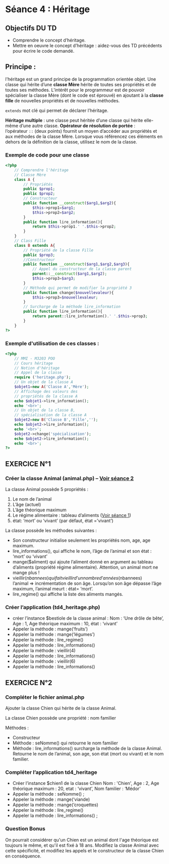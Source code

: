 # Séance 4 : Héritage

##	Objectifs DU TD

*	Comprendre le concept d’héritage.
*	Mettre en oeuvre le concept d’héritage : aidez-vous des TD précédents pour écrire le code demandé.

## Principe : 

l'héritage est un grand principe de la programmation orientée objet. Une classe qui hérite d’une **classe Mère** hérite de toutes ses propriétés et de toutes ses méthodes. L’intérêt pour le programmeur est de pouvoir spécialiser la classe Mère (dont le code est éprouvé) en ajoutant à la **classe fille** de nouvelles propriétés et de nouvelles méthodes.

`extends` mot clé qui permet de déclarer l’héritage.

**Héritage multiple** : une classe peut héritée d’une classe qui hérite elle-même d’une autre classe.
**Opérateur de résolution de portée** : l’opérateur `::` (deux points) fournit un moyen d’accéder aux propriétés et aux méthodes de la classe Mère. Lorsque vous référencez ces éléments en dehors de la définition de la classe, utilisez le nom de la classe.

### Exemple de code pour une classe

````php
<?php
	// Comprendre l'héritage
	// Classe Mère
	class A {
		// Propriétés
		public $prop1;
		public $prop2;
		// Constructeur
		public function __construct($arg1,$arg2){
			$this->prop1=$arg1;
			$this->prop2=$arg2;
		}
		public function lire_information(){
			return $this->prop1.' '.$this->prop2;
		}
	}
	// Class Fille
	class B extends A{
		// Propriété de la classe Fille
		public $prop3;
		//Constructeur
		public function __construct($arg1,$arg2,$arg3){
			// Appel du constructeur de la classe parent
			parent::__construct($arg1,$arg2);
			$this->prop3=$arg3;
		}
		// Méthode qui permet de modifier la propriété 3
		public function change($nouvellevaleur){
			$this->prop3=$nouvellevaleur;
		}
		// Surcharge de la méthode lire_information
		public function lire_information(){
			return parent::lire_information().' '.$this->prop3;
		}
	}
?>
````

### Exemple d'utilisation de ces classes :

````php
<?php
	// MMI - M3203 POO
	// Cours héritage
	// Notion d'héritage
	// Appel de la classe
	require ('heritage.php');
	// Un objet de la classe A
	$objet1=new A('Classe A','Mère');
	// Affichage des valeurs des 
	// propriétés de la classe A
	echo $objet1->lire_information();
	echo '<br>';
	// Un objet de la classe B, 
	// spécialisation de la classe A
	$objet2=new B('Classe B','Fille','');
	echo $objet2->lire_information();
	echo '<br>';
	$objet2->change('spécialisation');
	echo $objet2->lire_information();
	echo '<br>';
?>
````

## EXERCICE N°1

### Créer la classe Animal (animal.php) – [Voir séance 2](https://dannebicque.github.io/m3203/td2/sujet.md)

La classe Animal possède 5 propriétés :

1.	Le nom de l’animal
2.	L’âge (actuel)
3.	L’âge théorique maximum
4.	Le régime alimentaire : tableau d’aliments ([Voir séance 1](https://dannebicque.github.io/m3203/td1/sujet.md))
5.	état: ‘mort’ ou ‘vivant’ (par défaut, état =’vivant’)

La classe possède les méthodes suivantes :

*	Son constructeur initialise seulement les propriétés nom, age, age maximum.
*	lire_informations(), qui affiche le nom, l’âge de l’animal et son état : ’mort’ ou ‘vivant’
*	mange($aliment) qui ajoute l’aliment donné en argument au tableau d’aliments (propriété régime alimentaire). Attention, un animal mort ne mange plus !
*	vieillir($nbannees) qui fait vieillir d’un nombre d’années ($nbannees) l’animal => incrémentation de son âge. Lorsqu’on son âge dépasse l’âge maximum, l’animal meurt : état= ‘mort’.
*	lire_regime() qui affiche la liste des aliments mangés.

### Créer l’application (td4_heritage.php)

*	créer l’instance $bestiole de la classe animal : 
	Nom : ‘Une drôle de bête’, Age : 1, Age théorique maximum : 10, état : ‘vivant’
*	Appeler la méthode : mange(‘fruits’)
*	Appeler la méthode : mange(‘légumes’)
*	Appeler la méthode : lire_regime()
*	Appeler la méthode : lire_informations()
*	Appeler la méthode : vieillir(4)
*	Appeler la méthode : lire_informations()
*	Appeler la méthode : vieillir(6)
*	Appeler la méthode : lire_informations()

##	EXERCICE N°2

###	Compléter le fichier animal.php

Ajouter la classe Chien qui hérite de la classe Animal.

La classe Chien possède une propriété : nom familier

Méthodes :
*	Constructeur
*	Méthode : seNomme() qui retourne le nom familier
*	Méthode : lire_informations() surcharge la méthode de la classe Animal. Retourne le nom de l’animal, son age, son état (mort ou vivant) et le nom familier.

###	Compléter l’application td4_heritage

*	Créer l’instance $chien1 de la classe Chien
	Nom : 'Chien', Age : 2,	Age théorique maximum : 20, etat : ‘vivant’, 	Nom familier : ‘Médor’
*	Appeler la méthode : seNomme() ;
*	Appeler la méthode : mange(‘viande)
*	Appeler la méthode : mange(‘croquettes)
*	Appeler la méthode : lire_regime()
*	Appeler la méthode : lire_informations() ;

###	Question Bonus

On pourrait considérer qu'un Chien est un animal dont l'age théorique est toujours le même, et qu'il est fixé à 18 ans. Modifiez la classe Animal avec cette spécificité, et modifiez les appels et le constructeur de la classe Chien en conséquence.



